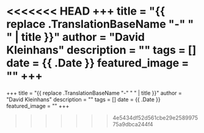 <<<<<<< HEAD
+++
title =  "{{ replace .TranslationBaseName "-" " " | title }}"
author = "David Kleinhans"
description = ""
tags = []
date = {{ .Date }}
featured_image = ""
+++
=======
+++
title =  "{{ replace .TranslationBaseName "-" " " | title }}"
author = "David Kleinhans"
description = ""
tags = []
date = {{ .Date }}
featured_image = ""
+++
>>>>>>> 4e5434df52d561cbe29e258997575a9dbca244f4
